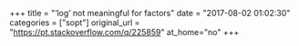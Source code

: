 +++
title = "‘log’ not meaningful for factors"
date = "2017-08-02 01:02:30"
categories = ["sopt"]
original_url = "https://pt.stackoverflow.com/q/225859"
at_home="no"
+++

